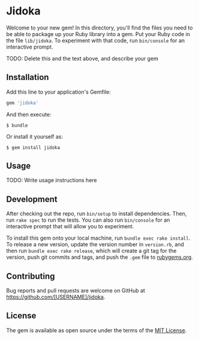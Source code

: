 # Jidoka

Welcome to your new gem! In this directory, you'll find the files you need to be able to package up your Ruby library into a gem. Put your Ruby code in the file `lib/jidoka`. To experiment with that code, run `bin/console` for an interactive prompt.

TODO: Delete this and the text above, and describe your gem

## Installation

Add this line to your application's Gemfile:

```ruby
gem 'jidoka'
```

And then execute:

    $ bundle

Or install it yourself as:

    $ gem install jidoka

## Usage

TODO: Write usage instructions here

## Development

After checking out the repo, run `bin/setup` to install dependencies. Then, run `rake spec` to run the tests. You can also run `bin/console` for an interactive prompt that will allow you to experiment.

To install this gem onto your local machine, run `bundle exec rake install`. To release a new version, update the version number in `version.rb`, and then run `bundle exec rake release`, which will create a git tag for the version, push git commits and tags, and push the `.gem` file to [rubygems.org](https://rubygems.org).

## Contributing

Bug reports and pull requests are welcome on GitHub at https://github.com/[USERNAME]/jidoka.

## License

The gem is available as open source under the terms of the [MIT License](https://opensource.org/licenses/MIT).
